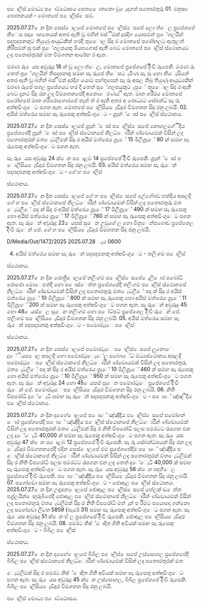ප ොලිස් මොධ්‍ය ප ොට්ඨොසය පෙත ෙොතතො වූ ෙැදගත් පතොරතුරු 01. මනුෂ්‍ය ඝොතනයක් - මොතපේ ප ොලිස් ෙසම.

2025.07.27 ෙන දින සෙස් ොලපේ මොතපේ ප ොලිස් ෙසපේ ලො ත්ෙල ප්‍රපේශපේ නිෙස පද ොශතෙයක් අතර ඇති වූ බහින් බස්ීමක් දුරදිග යොපමන් පුේගලයින් පදපදපනකුට තියුණු ආයුධ්‍කින් හරදී තුෙොල සිදු ර මොතපේ පරෝහලට ඇතුලත් කිරීපමන් සු එක් පුේගලපයකු මියපගොස් ඇති බෙට මොතපේ ප ොලිස් ස්ථොනයට ලද පතොරතුරක් මත විමශතන ආරේභ ර ඇත.

මරණ රු ෙයස අවුරුදු 18 ක් වූ ලො ත්ෙල, මොතපේ ප්‍රපේශපේ දිිංචි රුපෙකි. මරණ රු තෙත් පුේගලයින් තිපදපනකු සමඟ සැ රුපේ නිෙසට ැමිණ සැ රු හො නිෙැසියන් අතර ඇති වූ බහින් බස් ීමක් දුරදිග යොම පහ්තුපෙන් සැ රු අසල තිබූ තියුණු ආයුධ්‍යකින් මරණ රුපේ පගල ප්‍රපේශයට හර දී තෙත් පුේගලපයකුට ැපුේ තුෙොල සිදු ර ඇති බෙට දැනට සිදු රන ලද විමශතනපේදී අනොෙරණය ී ඇත. මෘත ශරීරය මොතපේ පරෝහපේ මෘත ශරීරොගොරපේ තැන් ත් ර ඇති අතර අ රොධ්‍යට සේබන්ධ්‍ සැ රු අත්අඩිංගුෙට පගන ඇත. මොතපේ ප ොලිසිය ෙැඩිදුර විමශතන සිදු රනු ලබයි. 02. අයිස් මත්රෙය සමඟ සැ රුපෙකු අත්අඩිංගුෙට - ග්‍රෑන්් ොස් ප ොලිස් ස්ථොනය.

2025.07.27 ෙන දින සෙස් ොලපේ ග්‍රෑන්් ොස් ප ොලිස් ෙසපේ නොගලගේීදිය ප්‍රපේශපේදී ග්‍රෑන්් ොස් ප ොලිස් ස්ථොනපේ නිලධ්‍ොරීන් ණ්ඩොයමක් විසින් ලද පතොරතුරක් මත ෙැටලීමක් සිදු ර අයිස් මත්රෙය ග්‍රෑේ 15 මිලිග්‍රෑේ 80 ක් සමඟ සැ රුපෙකු අත්අඩිංගුෙට පගන ඇත.

සැ රු ෙයස අවුරුදු 24 ක් ෙන ප ොළඹ 14 ප්‍රපේශපේ දිිංචි රුපෙකි. ග්‍රෑන්් ොස් ප ොලිසිය ෙැඩිදුර විමශතන සිදු රනු ලබයි. 03. අයිස් මත්රෙය සමඟ සැ රුෙන් පදපදපනකු අත්අඩිංගුෙට - ගේ හ ප ොලිස්

ස්ථොනය.

2025.07.27 ෙන දින සෙස් ොලපේ ගේ හ ප ොලිස් ෙසපේ උේගේබඩ හන්දිය අසලදී ගේ හ ප ොලිස් ස්ථොනපේ නිලධ්‍ොරීන් ණ්ඩොයමක් විසින් ලද පතොරතුරු මත ෙැටලීේ පද ක් සිදු ර අයිස් මත්රෙය ග්‍රෑේ 17 මිලිග්‍රෑේ 490 ක් සමඟ සැ රුපෙකු හො අයිස් මත්රෙය ග්‍රෑේ 17 මිලිග්‍රෑේ 760 ක් සමඟ සැ රුපෙකු අත්අඩිංගුෙට පගන ඇත. සැ රුෙන් අවුරුදු 22 ෙයපස් සුෙන උඩුගේ ල හො මිනුෙන්පගොඩ ප්‍රපේශෙල දිිංචි රුෙන් පේ. ගේ හ ප ොලිසිය ෙැඩිදුර විමශතන සිදු රනු ලබයි.

D/Media/Out/1472/2025 2025.07.28 ැය 0600

04. අයිස් මත්රෙය සමඟ සැ රුෙන් පදපදපනකු අත්අඩිංගුෙට - තලිංගම ප ොලිස්

ස්ථොනය.

2025.07.27 ෙන දින රොත්‍රී ොලපේ තලිංගම ප ොලිස් ෙසපේ ෙැලි ොර පබෝධි රොජො මොෙපත්දී හො ප ොස්ෙත්ත ප්‍රපේශපේදී තලිංගම ප ොලිස් ස්ථොනපේ නිලධ්‍ොරීන් ණ්ඩොයමක් විසින් ලද පතොරතුරු මත ෙැටලීේ පද ක් සිදු ර අයිස් මත්රෙය ග්‍රෑේ 10 මිලිග්‍රෑේ 800 ක් සමඟ සැ රුපෙකු හො අයිස් මත්රෙය ග්‍රෑේ 11 මිලිග්‍රෑේ 200 ක් සමඟ සැ රුපෙකු අත්අඩිංගුෙට පගන ඇත. සැ රුෙන් අවුරුදු 45 හො 48 ෙයස්ෙල සුෙන තලිංගම හො ප ෝට්පට් ප්‍රපේශෙල දිිංචි රුෙන් පේ. තලිංගම ප ොලිසිය ෙැඩිදුර විමශතන සිදු රනු ලබයි. 05. අයිස් මත්රෙය සමඟ සැ රුෙන් පදපදපනකු අත්අඩිංගුෙට - පමොරටුෙ ප ොලිස්

ස්ථොනය.

2025.07.27 ෙන දින සෙස් ොලපේ පමොරටුෙ ප ොලිස් ෙසපේ ලුනොෙ දුේියප ොල අසලදී හො පමොරටුෙැේල පබෞේධ්‍ මධ්‍යස්ථොනය අසලදී පමොරටුෙ ප ොලිස් ස්ථොනපේ නිලධ්‍ොරීන් ණ්ඩොයමක් විසින් ලද පතොරතුරු මත ෙැටලීේ පද ක් සිදු ර අයිස් මත්රෙය ග්‍රෑේ 10 මිලිග්‍රෑේ 460 ක් සමඟ සැ රුපෙකු හො අයිස් මත්රෙය ග්‍රෑේ 10 මිලිග්‍රෑේ 950 ක් සමඟ සැ රුපෙකු අත්අඩිංගුෙට පගන ඇත. සැ රුෙන් අවුරුදු 24 හො 45 ෙයපස් සුෙන පමොරටුෙ ප්‍රපේශපේ දිිංචි රුෙන් පේ. පමොරටුෙ ප ොලිසිය ෙැඩිදුර විමශතන සිදු රනු ලබයි. 06. නීති විපරෝධී දුේෙැටි සමඟ සැ රුෙන් පදපදපනකු අත්අඩිංගුෙට - ප ොේ ඤ්ඤ ීදිය ප ොලිස් ස්ථොනය.

2025.07.27 ෙන දින දහෙේ ොලපේ ප ොේ ඤ්ඤීදීය ප ොලිස් ෙසපේ පමෝගන් ොර ප්‍රපේශපේදී ප ොේ ඤ්ඤීදීය ප ොලිස් ස්ථොනපේ නිලධ්‍ොරීන් ණ්ඩොයමක් විසින් ලද පතොරතුරක් මත ෙැටලිමක් සිදු ර නීති විපරෝධී පලස පමරටට රැපගන එන ලද දුේෙැටි 40,000 ක් සමඟ සැ රුපෙකු අත්අඩිංගුෙට පගන ඇත. සැ රු ෙයස අවුරුදු 47 ක් ෙන ප ොළඹ 12 ප්‍රපේශපේ දිිංචි රුපෙකි. සැ රු සේබන්ධ්‍පයන් සිදු රන ලද ෙැඩිදුර විමශතනපේදී එදින සෙස් ොලපේ එම ප්‍රපේශපේදීම ප ොේ ඤ්ඤීදීය ප ොලිස් ස්ථොනපේ නිලධ්‍ොරීන් ණ්ඩොයමක් විසින් ලද පතොරතුරක් මත ෙැටලිමක් සිදු ර නීති විපරෝධී පලස පමරටට රැපගන එන ලද තෙත් දුේෙැටි 40,000 ක් සමඟ සැ රුපෙකු අත්අඩිංගුෙට පගන ඇත. සැ රු ෙයස අවුරුදු 56 ක් ෙන පදහිෙල ප්‍රපේශපේ දිිංචි රුපෙකි. ප ොේ ඤ්ඤීදීය ප ොලිසිය ෙැඩිදුර විමශතන සිදු රනු ලබයි. 07. පගෝඩො සමඟ සැ රුපෙකු අත්අඩිංගුෙට - ජොඇල ප ොලිස් ස්ථොනය. 2025.07.27 ෙන දින උදෑසන ොලපේ ජොඇල ප ොලිස් ෙසපේ හේලක් ඩ ෙත්ත පග්‍ර්ලයින් ෙඟුරුබිපේදී ජොඇල ප ොලිස් ස්ථොනපේ නිලධ්‍ොරීන් ණ්ඩොයමක් විසින් ලද පතොරතුරු මත ෙැටලීමක් සිදු ර නිති විපරෝධී මත් ැන් ප රීමට පයොදො ගන්නො ලද පගෝඩො ලීටත 5859 (බැරේ 31) සමඟ සැ රුපෙකු අත්අඩිංගුෙට පගන ඇත. සැ රු ෙයස අවුරුදු 51 ක් ෙන ඒ ල ප්‍රපේශපේ දිිංචි රුපෙකි. ජොඇල ප ොලිසිය ෙැඩිදුර විමශතන සිදු රනු ලබයි. 08. පමරට නිෂ්‍් ොදිත ගිනි අවියක් සමඟ සැ රුපෙකු අත්අඩිංගුෙට - බිබිල ප ොලිස්

ස්ථොනය.

2025.07.27 ෙන දින දහෙේ ොලපේ බිබිල ප ොලිස් ෙසපේ උස්සොගල ප්‍රපේශපේදී බිබිල ප ොලිස් ස්ථොනපේ නිලධ්‍ොරීන් ණ්ඩොයමක් විසින් ලද පතොරතුරක් මත

ෙැටලිමක් සිදු ර පමරට නිෂ්‍් ොදිත ගිනි අවියක් සමඟ සැ රුපෙකු අත්අඩිංගුෙට පගන ඇත. සැ රු ෙයස අවුරුදු 45 ක් ෙන උස්සොගල, බිබිල ප්‍රපේශපේ දිිංචි රුපෙකි. බිබිල ප ොලිසිය ෙැඩිදුර විමශතන සිදු රනු ලබයි.

ප ොලිස් මොධ්‍ය ප ොට්ඨොසය.